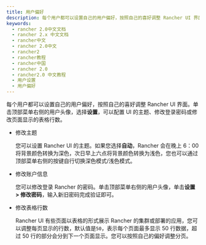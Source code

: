 ```yaml
---
title: 用户偏好
description: 每个用户都可以设置自己的用户偏好，按照自己的喜好调整 Rancher UI 界面。单击顶部菜单右侧的用户头像，选择设置，然后可以配置 UI 的主题、修改登录密码或修改页面显示的表格行数。
keywords:
  - rancher 2.0中文文档
  - rancher 2.x 中文文档
  - rancher中文
  - rancher 2.0中文
  - rancher2
  - rancher教程
  - rancher中国
  - rancher 2.0
  - rancher2.0 中文教程
  - 用户设置
  - 用户偏好
---
```


每个用户都可以设置自己的用户偏好，按照自己的喜好调整 Rancher UI 界面。单击顶部菜单右侧的用户头像，选择**设置**，可以配置 UI 的主题、修改登录密码或修改页面显示的表格行数。

- 修改主题

  您可以设置 Rancher UI 的主题。如果您选择**自动**，Rancher 会在晚上 6：00 将背景颜色转换为深色，次日早上六点将背景颜色转换为浅色，您也可以通过顶部菜单右侧的按键自行切换深色模式/浅色模式。

- 修改账户信息

  您可以修改登录 Rancher 的密码。单击顶部菜单右侧的用户头像，单击**设置 > 修改密码**，输入新旧密码完成验证即可。

- 修改表格行数

  Rancher UI 有些页面以表格的形式展示 Rancher 的集群或部署的应用，您可以调整每页显示的行数，默认值是`50`，表示每个页面最多显示 50 行数据，超过 50 行的部分会分到下一个页面显示。您可以按照自己的偏好调整分页。
